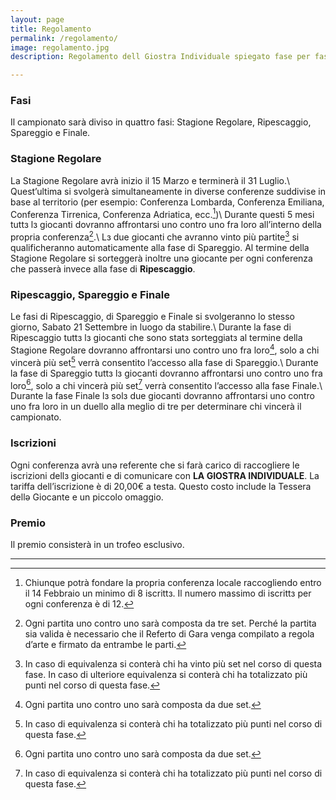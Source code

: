 ```yaml
---
layout: page
title: Regolamento
permalink: /regolamento/
image: regolamento.jpg
description: Regolamento dell Giostra Individuale spiegato fase per fase.

---
```


### Fasi
Il campionato sarà diviso in quattro fasi: Stagione Regolare, Ripescaggio, Spareggio e Finale.

### Stagione Regolare
La Stagione Regolare avrà inizio il 15 Marzo e terminerà il 31 Luglio.\\
Quest’ultima si svolgerà simultaneamente in diverse conferenze suddivise in base al territorio (per esempio: Conferenza Lombarda, Conferenza Emiliana, Conferenza Tirrenica, Conferenza Adriatica, ecc.[^1])\\
Durante questi 5 mesi tuttз lз giocanti dovranno affrontarsi uno contro uno fra loro all’interno della propria conferenza[^2].\\
Lз due giocanti che avranno vinto più partite[^3] si qualificheranno automaticamente alla fase di Spareggio. Al termine della Stagione Regolare si sorteggerà inoltre unə giocante per ogni conferenza che passerà invece alla fase di **Ripescaggio**.

### Ripescaggio, Spareggio e Finale
Le fasi di Ripescaggio, di Spareggio e Finale si svolgeranno lo stesso giorno, Sabato 21 Settembre in luogo da stabilire.\\
Durante la fase di Ripescaggio tuttз lз giocanti che sono statз sorteggiatз al termine della Stagione Regolare dovranno affrontarsi uno contro uno fra loro[^4], solo a chi vincerà più set[^5] verrà consentito l’accesso alla fase di Spareggio.\\
Durante la fase di Spareggio tuttз lз giocanti dovranno affrontarsi uno contro uno fra loro[^4], solo a chi vincerà più set[^5] verrà consentito l’accesso alla fase Finale.\\
Durante la fase Finale lз solз due giocanti dovranno affrontarsi uno contro uno fra loro in un duello alla meglio di tre per determinare chi vincerà il campionato.

### Iscrizioni
Ogni conferenza avrà unə referente che si farà carico di raccogliere le iscrizioni dellз giocanti e di comunicare con **LA GIOSTRA INDIVIDUALE**.
La tariffa dell’iscrizione è di 20,00€ a testa. Questo costo include la Tessera dellə Giocante e un piccolo omaggio.

### Premio
Il premio consisterà in un trofeo esclusivo.



--- 

[^1]: Chiunque potrà fondare la propria conferenza locale raccogliendo entro il 14 Febbraio un minimo di 8 iscrittз. Il numero massimo di iscrittз per ogni conferenza è di 12.

[^2]: Ogni partita uno contro uno sarà composta da tre set. Perché la partita sia valida è necessario che il Referto di Gara venga compilato a regola d’arte e firmato da entrambe le parti.

[^3]: In caso di equivalenza si conterà chi ha vinto più set nel corso di questa fase. In caso di ulteriore equivalenza si conterà chi ha totalizzato più punti nel corso di questa fase.

[^4]: Ogni partita uno contro uno sarà composta da due set.

[^5]: In caso di equivalenza si conterà chi ha totalizzato più punti nel corso di questa fase.

